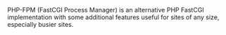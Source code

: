 PHP-FPM (FastCGI Process Manager) is an alternative PHP FastCGI implementation with some additional features useful for sites of any size, especially busier sites.
